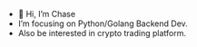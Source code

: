- 👋 Hi, I’m Chase
- I’m focusing on Python/Golang Backend Dev.
- Also be interested in crypto trading platform.


<!---
jiac3366/jiac3366 is a ✨ special ✨ repository because its `README.md` (this file) appears on your GitHub profile.
You can click the Preview link to take a look at your changes.
--->

